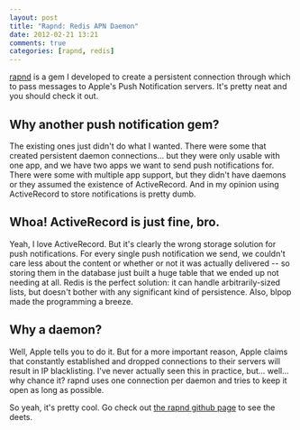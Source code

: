 ```yaml
---
layout: post
title: "Rapnd: Redis APN Daemon"
date: 2012-02-21 13:21
comments: true
categories: [rapnd, redis]
---
```

[rapnd](http://github.com/Veraticus/rapnd) is a gem I developed to create a persistent connection through which to pass messages to Apple's Push Notification servers. It's pretty neat and you should check it out.

## Why another push notification gem?

The existing ones just didn't do what I wanted. There were some that created persistent daemon connections... but they were only usable with one app, and we have two apps we want to send push notifications for. There were some with multiple app support, but they didn't have daemons or they assumed the existence of ActiveRecord. And in my opinion using ActiveRecord to store notifications is pretty dumb.

## Whoa! ActiveRecord is just fine, bro.

Yeah, I love ActiveRecord. But it's clearly the wrong storage solution for push notifications. For every single push notification we send, we couldn't care less about the content or whether or not it was actually delivered -- so storing them in the database just built a huge table that we ended up not needing at all. Redis is the perfect solution: it can handle arbitrarily-sized lists, but doesn't bother with any significant kind of persistence. Also, blpop made the programming a breeze.

## Why a daemon?

Well, Apple tells you to do it. But for a more important reason, Apple claims that constantly established and dropped connections to their servers will result in IP blacklisting. I've never actually seen this in practice, but... well... why chance it? rapnd uses one connection per daemon and tries to keep it open as long as possible.

So yeah, it's pretty cool. Go check out [the rapnd github page](http://github.com/Veraticus/rapnd) to see the deets.